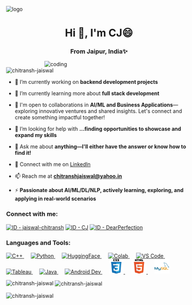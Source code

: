![logo]( https://images.unsplash.com/photo-1504805572947-34fad45aed93?q=80&w=1000&auto=format&fit=crop&ixlib=rb-4.0.3&ixid=M3wxMjA3fDB8MHxzZWFyY2h8Mnx8ZmFjZWJvb2slMjBjb3ZlcnxlbnwwfHwwfHx8MA%3D%3D )
<h1 align="center">Hi 👋, I'm CJ😄</h1>
<h3 align="center">From Jaipur, India✨</h3>

<img align="right" alt="coding" width="400" src="https://user-images.githubusercontent.com/55389276/140866485-8fb1c876-9a8f-4d6a-98dc-08c4981eaf70.gif">

<p align="left"> <img src="https://komarev.com/ghpvc/?username=chitransh-jaiswal&label=Profile%20views&color=0e75b6&style=flat" alt="chitransh-jaiswal" /> </p>

- 🔭 I’m currently working on **backend development projects**

- 🌱 I’m currently learning more about **full stack development**

- 👯 I'm open to collaborations in **AI/ML and Business Applications**—exploring innovative ventures and shared insights. Let's connect and create something impactful together!

- 🤔 I’m looking for help with **...finding opportunities to showcase and expand my skills**

- 🧠 Ask me about **anything—I'll either have the answer or know how to find it!**
  
- 💬 Connect with me on [LinkedIn](https://www.linkedin.com/in/jaiswal-chitransh/)

- 📫 Reach me at **chitranshjaiswal@yahoo.in**

- ⚡ **Passionate about AI/ML/DL/NLP, actively learning, exploring, and applying in real-world scenarios**

<h3 align="left">Connect with me:</h3>
<p align="left">
<a href="https://www.linkedin.com/in/jaiswal-chitransh/" target="blank"><img align="center" src="https://raw.githubusercontent.com/rahuldkjain/github-profile-readme-generator/master/src/images/icons/Social/linked-in-alt.svg" alt="ID - jaiswal-chitransh" height="30" width="40" /></a>
<a href="https://instagram.com/" target="blank"><img align="center" src="https://raw.githubusercontent.com/rahuldkjain/github-profile-readme-generator/master/src/images/icons/Social/instagram.svg" alt="ID - CJ" height="30" width="40" /></a>
<a href="https://leetcode.com/DearPerfection/" target="blank"><img align="center" src="https://user-images.githubusercontent.com/63964149/152531278-5e01909d-0c2e-412a-8acc-4a06863c244d.png" alt="ID - DearPerfection" height="40" width="40" /></a>
</p>

<h3 align="left">Languages and Tools:</h3>
<p align="left"> 
<a href="https://en.wikipedia.org/wiki/C%2B%2B" target="_blank" rel="noreferrer"> <img src="https://upload.wikimedia.org/wikipedia/commons/1/18/ISO_C%2B%2B_Logo.svg" alt="C++" width="40" height="40"/> </a> 
&emsp;
<a href="https://en.wikipedia.org/wiki/Python_(programming_language)" target="_blank" rel="noreferrer"> <img src="https://upload.wikimedia.org/wikipedia/commons/thumb/0/0a/Python.svg/2048px-Python.svg.png" alt="Python" width="40" height="40"/> </a> 
&emsp;
<a href="https://en.wikipedia.org/wiki/Hugging_Face" target="_blank" rel="noreferrer"> <img src="https://huggingface.co/datasets/huggingface/brand-assets/resolve/main/hf-logo.png" alt="HuggingFace" width="40" height="40"/> </a>
&emsp;
<a href="https://colab.google/" target="_blank" rel="noreferrer"> <img src="https://colab.research.google.com/img/colab_favicon_256px.png" alt="Colab" width="40" height="40"/> </a>
&emsp;
<a href="https://code.visualstudio.com/" target="_blank" rel="noreferrer"> <img src="https://upload.wikimedia.org/wikipedia/commons/thumb/9/9a/Visual_Studio_Code_1.35_icon.svg/1200px-Visual_Studio_Code_1.35_icon.svg.png" alt="VS Code" width="40" height="40"/> </a>
&emsp;
<a href="https://en.wikipedia.org/wiki/Tableau_Software" target="_blank" rel="noreferrer"> <img src="https://cdn.worldvectorlogo.com/logos/tableau-software.svg" alt="Tableau" width="40" height="40"/> </a>
&emsp;
<a href="https://en.wikipedia.org/wiki/Java_(programming_language)" target="_blank" rel="noreferrer"> <img src="https://nerdysoft.com/wp-content/uploads/2021/11/java-14-1.svg" alt="Java" width="40" height="40"/> </a>
&emsp;
<a href="https://en.wikipedia.org/wiki/Android_software_development" target="_blank" rel="noreferrer"> <img src="https://upload.wikimedia.org/wikipedia/commons/thumb/c/c1/Android_Studio_icon_%282023%29.svg/1200px-Android_Studio_icon_%282023%29.svg.png" alt="Android Dev" width="40" height="40"/> </a>
&emsp;
<a href="https://en.wikipedia.org/wiki/CSS" target="_blank" rel="noreferrer"> <img src="https://raw.githubusercontent.com/devicons/devicon/master/icons/css3/css3-original-wordmark.svg" alt="CSS3" width="40" height="40"/> </a> 
&emsp;
<a href="https://en.wikipedia.org/wiki/HTML5" target="_blank" rel="noreferrer"> <img src="https://raw.githubusercontent.com/devicons/devicon/master/icons/html5/html5-original-wordmark.svg" alt="HTML5" width="40" height="40"/> </a>  
&emsp;
<a href="https://en.wikipedia.org/wiki/MySQL" target="_blank" rel="noreferrer"> <img src="https://raw.githubusercontent.com/devicons/devicon/master/icons/mysql/mysql-original-wordmark.svg" alt="mysql" width="40" height="40"/> </a> </p>

<p><img align="left" src="https://github-readme-stats.vercel.app/api/top-langs?username=chitransh-jaiswal&show_icons=true&locale=en&layout=compact" alt="chitransh-jaiswal" /></p>

<p>&nbsp;<img align="center" src="https://github-readme-stats.vercel.app/api?username=chitransh-jaiswal&show_icons=true&locale=en" alt="chitransh-jaiswal" /></p>

<p><img align="center" src="https://github-readme-streak-stats.herokuapp.com/?user=chitransh-jaiswal&" alt="chitransh-jaiswal" /></p>









